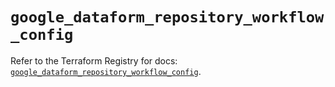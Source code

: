 # `google_dataform_repository_workflow_config`

Refer to the Terraform Registry for docs: [`google_dataform_repository_workflow_config`](https://registry.terraform.io/providers/hashicorp/google-beta/6.20.0/docs/resources/google_dataform_repository_workflow_config).
